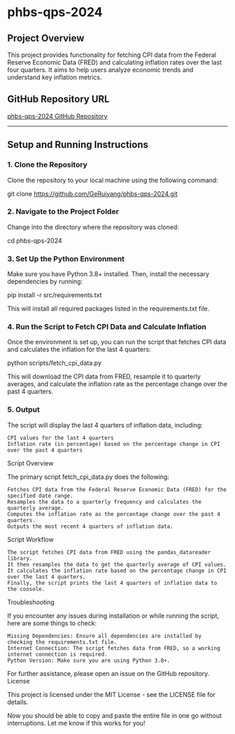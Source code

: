 # phbs-qps-2024

## Project Overview
This project provides functionality for fetching CPI data from the Federal Reserve Economic Data (FRED) and calculating inflation rates over the last four quarters. It aims to help users analyze economic trends and understand key inflation metrics.

## GitHub Repository URL
[phbs-qps-2024 GitHub Repository](https://github.com/GeRuiyang/phbs-qps-2024)

---

## Setup and Running Instructions

### 1. Clone the Repository

Clone the repository to your local machine using the following command:

git clone https://github.com/GeRuiyang/phbs-qps-2024.git

### 2. Navigate to the Project Folder

Change into the directory where the repository was cloned:

cd phbs-qps-2024

### 3. Set Up the Python Environment

Make sure you have Python 3.8+ installed. Then, install the necessary dependencies by running:

pip install -r src/requirements.txt

This will install all required packages listed in the requirements.txt file.

### 4. Run the Script to Fetch CPI Data and Calculate Inflation

Once the environment is set up, you can run the script that fetches CPI data and calculates the inflation for the last 4 quarters:

python scripts/fetch_cpi_data.py

This will download the CPI data from FRED, resample it to quarterly averages, and calculate the inflation rate as the percentage change over the past 4 quarters.

### 5. Output

The script will display the last 4 quarters of inflation data, including:

    CPI values for the last 4 quarters
    Inflation rate (in percentage) based on the percentage change in CPI over the past 4 quarters

Script Overview

The primary script fetch_cpi_data.py does the following:

    Fetches CPI data from the Federal Reserve Economic Data (FRED) for the specified date range.
    Resamples the data to a quarterly frequency and calculates the quarterly average.
    Computes the inflation rate as the percentage change over the past 4 quarters.
    Outputs the most recent 4 quarters of inflation data.

Script Workflow

    The script fetches CPI data from FRED using the pandas_datareader library.
    It then resamples the data to get the quarterly average of CPI values.
    It calculates the inflation rate based on the percentage change in CPI over the last 4 quarters.
    Finally, the script prints the last 4 quarters of inflation data to the console.

Troubleshooting

If you encounter any issues during installation or while running the script, here are some things to check:

    Missing Dependencies: Ensure all dependencies are installed by checking the requirements.txt file.
    Internet Connection: The script fetches data from FRED, so a working internet connection is required.
    Python Version: Make sure you are using Python 3.8+.

For further assistance, please open an issue on the GitHub repository.
License

This project is licensed under the MIT License - see the LICENSE file for details.

Now you should be able to copy and paste the entire file in one go without interruptions. Let me know if this works for you!
